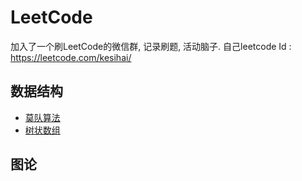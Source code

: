 # LeetCode

加入了一个刷LeetCode的微信群, 记录刷题, 活动脑子.
自己leetcode Id : https://leetcode.com/kesihai/

## 数据结构
+ [莫队算法](./src/main/resources/莫队算法.md)
+ [树状数组](./src/main/resources/树状数组.md)

## 图论



